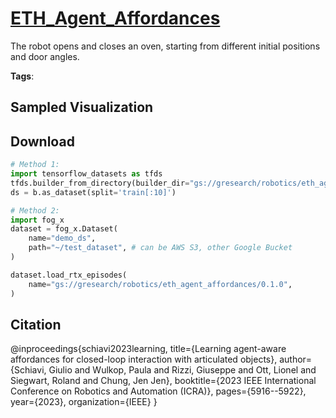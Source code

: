 # [ETH_Agent_Affordances](././pages/datasets/eth_agent_affordances.md)

The robot opens and closes an oven, starting from different initial positions and door angles.

**Tags**: 

## Sampled Visualization



## Download


```python
# Method 1: 
import tensorflow_datasets as tfds
tfds.builder_from_directory(builder_dir="gs://gresearch/robotics/eth_agent_affordances/0.1.0")
ds = b.as_dataset(split='train[:10]')

# Method 2:
import fog_x
dataset = fog_x.Dataset(
    name="demo_ds",
    path="~/test_dataset", # can be AWS S3, other Google Bucket
)  

dataset.load_rtx_episodes(
    name="gs://gresearch/robotics/eth_agent_affordances/0.1.0",
)
```


## Citation

@inproceedings{schiavi2023learning,
  title={Learning agent-aware affordances for closed-loop interaction with articulated objects},
  author={Schiavi, Giulio and Wulkop, Paula and Rizzi, Giuseppe and Ott, Lionel and Siegwart, Roland and Chung, Jen Jen},
  booktitle={2023 IEEE International Conference on Robotics and Automation (ICRA)},
  pages={5916--5922},
  year={2023},
  organization={IEEE}
}